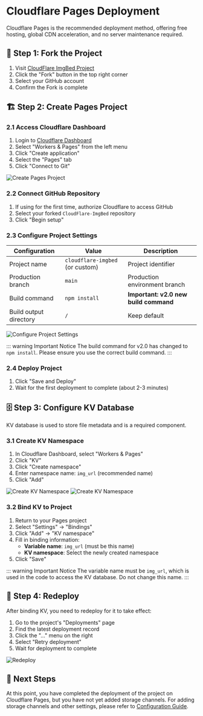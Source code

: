# Cloudflare Pages Deployment

Cloudflare Pages is the recommended deployment method, offering free hosting, global CDN acceleration, and no server maintenance required.

## 📂 Step 1: Fork the Project

1. Visit [CloudFlare ImgBed Project](https://github.com/MarSeventh/CloudFlare-ImgBed)
2. Click the "Fork" button in the top right corner
3. Select your GitHub account
4. Confirm the Fork is complete

## 🏗️ Step 2: Create Pages Project

### 2.1 Access Cloudflare Dashboard

1. Login to [Cloudflare Dashboard](https://dash.cloudflare.com/)
2. Select "Workers & Pages" from the left menu
3. Click "Create application"
4. Select the "Pages" tab
5. Click "Connect to Git"

![Create Pages Project](/images/deployment/pages-create.png)

### 2.2 Connect GitHub Repository

1. If using for the first time, authorize Cloudflare to access GitHub
2. Select your forked `CloudFlare-ImgBed` repository
3. Click "Begin setup"

### 2.3 Configure Project Settings

| Configuration | Value | Description |
|---------------|-------|-------------|
| Project name | `cloudflare-imgbed` (or custom) | Project identifier |
| Production branch | `main` | Production environment branch |
| Build command | `npm install` | **Important: v2.0 new build command** |
| Build output directory | `/` | Keep default |

![Configure Project Settings](/images/deployment/pages-build-config.png)

::: warning Important Notice
The build command for v2.0 has changed to `npm install`. Please ensure you use the correct build command.
:::

### 2.4 Deploy Project

1. Click "Save and Deploy"
2. Wait for the first deployment to complete (about 2-3 minutes)

## 🗄️ Step 3: Configure KV Database

KV database is used to store file metadata and is a required component.

### 3.1 Create KV Namespace

1. In Cloudflare Dashboard, select "Workers & Pages"
2. Click "KV"
3. Click "Create namespace"
4. Enter namespace name: `img_url` (recommended name)
5. Click "Add"

![Create KV Namespace](/images/deployment/kv-create.png)
![Create KV Namespace](/images/deployment/kv-create-1.png)

### 3.2 Bind KV to Project

1. Return to your Pages project
2. Select "Settings" → "Bindings"
3. Click "Add" → "KV namespace"
4. Fill in binding information:
   - **Variable name**: `img_url` (must be this name)
   - **KV namespace**: Select the newly created namespace
5. Click "Save"

::: warning Important Notice
The variable name must be `img_url`, which is used in the code to access the KV database. Do not change this name.
:::

## 🔄 Step 4: Redeploy

After binding KV, you need to redeploy for it to take effect:

1. Go to the project's "Deployments" page
2. Find the latest deployment record
3. Click the "..." menu on the right
4. Select "Retry deployment"
5. Wait for deployment to complete

![Redeploy](/images/deployment/redeploy.png)

## 🚀 Next Steps

At this point, you have completed the deployment of the project on Cloudflare Pages, but you have not yet added storage channels. For adding storage channels and other settings, please refer to [Configuration Guide](/en/deployment/configuration#🗂%EF%B8%8F-storage-channel-configuration).
